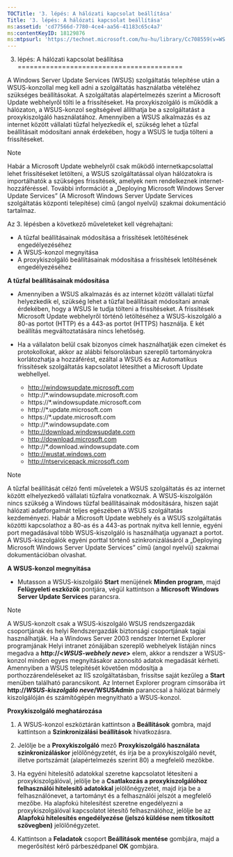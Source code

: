```yaml
---
TOCTitle: '3. lépés: A hálózati kapcsolat beállítása'
Title: '3. lépés: A hálózati kapcsolat beállítása'
ms:assetid: 'cd77566d-7780-4ce4-aa56-41183c65c4a7'
ms:contentKeyID: 18129876
ms:mtpsurl: 'https://technet.microsoft.com/hu-hu/library/Cc708559(v=WS.10)'
---
```


3. lépés: A hálózati kapcsolat beállítása
=========================================

A Windows Server Update Services (WSUS) szolgáltatás telepítése után a WSUS-konzollal meg kell adni a szolgáltatás használatba vételéhez szükséges beállításokat. A szolgáltatás alapértelmezés szerint a Microsoft Update webhelyről tölti le a frissítéseket. Ha proxykiszolgáló is működik a hálózaton, a WSUS-konzol segítségével állíthatja be a szolgáltatást a proxykiszolgáló használatához. Amennyiben a WSUS alkalmazás és az internet között vállalati tűzfal helyezkedik el, szükség lehet a tűzfal beállításait módosítani annak érdekében, hogy a WSUS le tudja tölteni a frissítéseket.

> [!NOTE]  
> Habár a Microsoft Update webhelyről csak működő internetkapcsolattal lehet frissítéseket letölteni, a WSUS szolgáltatással olyan hálózatokra is importálhatók a szükséges frissítések, amelyek nem rendelkeznek internet-hozzáféréssel. További információt a „Deploying Microsoft Windows Server Update Services” (A Microsoft Windows Server Update Services szolgáltatás központi telepítése) című (angol nyelvű) szakmai dokumentáció tartalmaz. 

Az 3. lépésben a következő műveleteket kell végrehajtani:

-   A tűzfal beállításainak módosítása a frissítések letöltésének engedélyezéséhez
-   A WSUS-konzol megnyitása
-   A proxykiszolgáló beállításainak módosítása a frissítések letöltésének engedélyezéséhez

**A tűzfal beállításainak módosítása**
-   Amennyiben a WSUS alkalmazás és az internet között vállalati tűzfal helyezkedik el, szükség lehet a tűzfal beállításait módosítani annak érdekében, hogy a WSUS le tudja tölteni a frissítéseket. A frissítések Microsoft Update webhelyről történő letöltéséhez a WSUS-kiszolgáló a 80-as portot (HTTP) és a 443-as portot (HTTPS) használja. E két beállítás megváltoztatására nincs lehetőség.

-   Ha a vállalaton belül csak bizonyos címek használhatják ezen címeket és protokollokat, akkor az alábbi felsorolásban szereplő tartományokra korlátozhatja a hozzáférést, ezáltal a WSUS és az Automatikus frissítések szolgáltatás kapcsolatot létesíthet a Microsoft Update webhellyel.

    -   http://windowsupdate.microsoft.com
    -   http://\*.windowsupdate.microsoft.com
    -   https://\*.windowsupdate.microsoft.com
    -   http://\*.update.microsoft.com
    -   https://\*.update.microsoft.com
    -   http://\*.windowsupdate.com
    -   http://download.windowsupdate.com
    -   http://download.microsoft.com
    -   http://\*.download.windowsupdate.com
    -   http://wustat.windows.com
    -   http://ntservicepack.microsoft.com

> [!NOTE]  
> A tűzfal beállítását célzó fenti műveletek a WSUS szolgáltatás és az internet között elhelyezkedő vállalati tűzfalra vonatkoznak. A WSUS-kiszolgálón nincs szükség a Windows tűzfal beállításainak módosítására, hiszen saját hálózati adatforgalmát teljes egészében a WSUS szolgáltatás kezdeményezi. Habár a Microsoft Update webhely és a WSUS szolgáltatás közötti kapcsolathoz a 80-as és a 443-as portnak nyitva kell lennie, egyéni port megadásával több WSUS-kiszolgáló is használhatja ugyanazt a portot. A WSUS-kiszolgálók egyéni porttal történő szinkronizálásáról a „Deploying Microsoft Windows Server Update Services” című (angol nyelvű) szakmai dokumentációban olvashat. 

**A WSUS-konzol megnyitása**
-   Mutasson a WSUS-kiszolgáló **Start** menüjének **Minden program**, majd **Felügyeleti eszközök** pontjára, végül kattintson a **Microsoft Windows Server Update Services** parancsra.

> [!NOTE]  
> A WSUS-konzolt csak a WSUS-kiszolgáló WSUS rendszergazdák csoportjának és helyi Rendszergazdák biztonsági csoportjának tagjai használhatják. Ha a Windows Server 2003 rendszer Internet Explorer programjának Helyi intranet zónájában szereplő webhelyek listáján nincs megadva a **http://&lt;***WSUS-webhely neve***&gt;** elem, akkor a rendszer a WSUS-konzol minden egyes megnyitásakor azonosító adatok megadását kérheti. Amennyiben a WSUS telepítését követően módosítja a porthozzárendeléseket az IIS szolgáltatásban, frissítse saját kezűleg a **Start** menüben található parancsikont. Az Internet Explorer program címsorába írt **http://***WSUS-kiszolgáló neve***/WSUSAdmin** paranccsal a hálózat bármely kiszolgálóján és számítógépén megnyitható a WSUS-konzol. 

**Proxykiszolgáló meghatározása**
1.  A WSUS-konzol eszköztárán kattintson a **Beállítások** gombra, majd kattintson a **Szinkronizálási beállítások** hivatkozásra.

2.  Jelölje be a **Proxykiszolgáló** mező **Proxykiszolgáló használata szinkronizáláskor** jelölőnégyzetét, és írja be a proxykiszolgáló nevét, illetve portszámát (alapértelmezés szerint 80) a megfelelő mezőkbe.

3.  Ha egyéni hitelesítő adatokkal szeretne kapcsolatot létesíteni a proxykiszolgálóval, jelölje be a **Csatlakozás a proxykiszolgálóhoz felhasználói hitelesítő adatokkal** jelölőnégyzetet, majd írja be a felhasználónevet, a tartományt és a felhasználói jelszót a megfelelő mezőbe. Ha alapfokú hitelesítést szeretne engedélyezni a proxykiszolgálóval kapcsolatot létesítő felhasználóhoz, jelölje be az **Alapfokú hitelesítés engedélyezése (jelszó küldése nem titkosított szövegben)** jelölőnégyzetet.

4.  Kattintson a **Feladatok** csoport **Beállítások mentése** gombjára, majd a megerősítést kérő párbeszédpanel **OK** gombjára.
